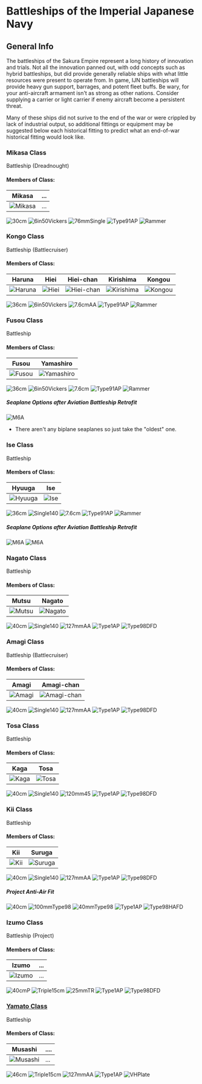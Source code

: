 # Battleships of the Imperial Japanese Navy

## General Info

The battleships of the Sakura Empire represent a long history of innovation and trials. Not all the innovation panned out, with odd concepts such as hybrid battleships, but did provide generally reliable ships with what little resources were present to operate from. In game, IJN battleships will provide heavy gun support, barrages, and potent fleet buffs. Be wary, for your anti-aircraft armament isn't as strong as other nations. Consider supplying a carrier or light carrier if enemy aircraft become a persistent threat.

Many of these ships did not surive to the end of the war or were crippled by lack of industrial output, so additional fittings or equipment may be suggested below each historical fitting to predict what an end-of-war historical fitting would look like.

### Mikasa Class

Battleship (Dreadnought) <br/>

#### Members of Class: <br/>
Mikasa | ...
| ----- | ----- |
![Mikasa](/Icons/Ship/SakuraEmpire/Mikasa.png) | ... <br/>

![30cm](/Icons/Equipment/Guns/BB/40Caliber41stYearType30cm.png)
![6in50Vickers](/Icons/Equipment/Guns/CL/6in50VickersMkM.png)
![76mmSingle](/Icons/Equipment/Guns/DD/3in50.png)
![Type91AP](/Icons/Equipment/Auxiliary/Type91AP.png)
![Rammer](/Icons/Equipment/Auxiliary/Rammer.png) <br/>

### Kongo Class

Battleship (Battlecruiser)  <br/>

#### Members of Class: <br/>
Haruna | Hiei | Hiei-chan | Kirishima | Kongou
| ----- | ----- | ----- | ----- | ----- |
![Haruna](/Icons/Ship/SakuraEmpire/Haruna.png) | ![Hiei](/Icons/Ship/SakuraEmpire/Hiei.png) | ![Hiei-chan](/Icons/Ship/SakuraEmpire/Hiei-chan.png) | ![Kirishima](/Icons/Ship/SakuraEmpire/Kirishima.png) | ![Kongou](/Icons/Ship/SakuraEmpire/Kongou.png) <br/>

![36cm](/Icons/Equipment/Guns/BB/45Caliber41stYearType36cm.png)
![6in50Vickers](/Icons/Equipment/Guns/CL/6in50VickersMkM.png)
![7.6cmAA](/Icons/Equipment/AA/45CaliberType37.6cm.png)
![Type91AP](/Icons/Equipment/Auxiliary/Type91AP.png)
![Rammer](/Icons/Equipment/Auxiliary/Rammer.png) <br/>

### Fusou Class

Battleship <br/>

#### Members of Class: <br/>
Fusou | Yamashiro
| ----- | ----- |
![Fusou](/Icons/Ship/SakuraEmpire/Fusou.png) | ![Yamashiro](/Icons/Ship/SakuraEmpire/Yamashiro.png) <br/>

![36cm](/Icons/Equipment/Guns/BB/45Caliber41stYearType36cm.png)
![6in50Vickers](/Icons/Equipment/Guns/CL/6in50VickersMkM.png)
![7.6cm](/Icons/Equipment/AA/45CaliberType37.6cm.png)
![Type91AP](/Icons/Equipment/Auxiliary/Type91AP.png)
![Rammer](/Icons/Equipment/Auxiliary/Rammer.png) <br/>

##### Seaplane Options after Aviation Battleship Retrofit

![M6A](/Icons/Equipment/Aircraft/Seaplane/E16A.png)
* There aren't any biplane seaplanes so just take the "oldest" one.

### Ise Class

Battleship <br/>

#### Members of Class: <br/>
Hyuuga | Ise
| ----- | ----- |
![Hyuuga](/Icons/Ship/SakuraEmpire/Hyuuga.png) | ![Ise](/Icons/Ship/SakuraEmpire/Ise.png) <br/>

![36cm](/Icons/Equipment/Guns/BB/45Caliber41stYearType36cm.png)
![Single140](/Icons/Equipment/Guns/CL/50Caliber3rdYearType14cm.png)
![7.6cm](/Icons/Equipment/AA/45CaliberType37.6cm.png)
![Type91AP](/Icons/Equipment/Auxiliary/Type91AP.png)
![Rammer](/Icons/Equipment/Auxiliary/Rammer.png) <br/>

##### Seaplane Options after Aviation Battleship Retrofit

![M6A](/Icons/Equipment/Aircraft/Seaplane/D4YM21.png)
![M6A](/Icons/Equipment/Aircraft/Seaplane/E16A.png)

### Nagato Class

Battleship <br/>

#### Members of Class: <br/>
Mutsu | Nagato
| ----- | ----- |
![Mutsu](/Icons/Ship/SakuraEmpire/Mutsu.png) | ![Nagato](/Icons/Ship/SakuraEmpire/Nagato.png) <br/>

![40cm](/Icons/Equipment/Guns/BB/45Caliber3rdYearType40cm.png)
![Single140](/Icons/Equipment/Guns/CL/50Caliber3rdYearType14cm.png)
![127mmAA](/Icons/Equipment/AA/40CaliberType8912.7cm.png)
![Type1AP](/Icons/Equipment/Auxiliary/Type1AP.png)
![Type98DFD](/Icons/Equipment/Auxiliary/Type98DFD.png) <br/>

### Amagi Class

Battleship (Battlecruiser) <br/>

#### Members of Class: <br/>
Amagi | Amagi-chan
| ----- | ----- |
![Amagi](/Icons/Ship/SakuraEmpire/Amagi.png) | ![Amagi-chan](/Icons/Ship/SakuraEmpire/Amagi-chan.png) <br/>

![40cm](/Icons/Equipment/Guns/BB/45Caliber3rdYearType40cm.png)
![Single140](/Icons/Equipment/Guns/CL/50Caliber3rdYearType14cm.png)
![127mmAA](/Icons/Equipment/AA/40CaliberType8912.7cm.png)
![Type1AP](/Icons/Equipment/Auxiliary/Type1AP.png)
![Type98DFD](/Icons/Equipment/Auxiliary/Type98DFD.png) <br/>

### Tosa Class

Battleship <br/>

#### Members of Class: <br/>
Kaga | Tosa
| ----- | ----- |
![Kaga](/Icons/Ship/SakuraEmpire/Kaga-BB.png) | ![Tosa](/Icons/Ship/SakuraEmpire/Tosa.png) <br/>

![40cm](/Icons/Equipment/Guns/BB/45Caliber3rdYearType40cm.png)
![Single140](/Icons/Equipment/Guns/CL/50Caliber3rdYearType14cm.png)
![120mm45](/Icons/Equipment/Guns/DD/45CaliberType1012cm.png)
![Type1AP](/Icons/Equipment/Auxiliary/Type1AP.png)
![Type98DFD](/Icons/Equipment/Auxiliary/Type98DFD.png) <br/>

### Kii Class

Battleship <br/>

#### Members of Class: <br/>
Kii | Suruga
| ----- | ----- |
![Kii](/Icons/Ship/SakuraEmpire/Kii.png) | ![Suruga](/Icons/Ship/SakuraEmpire/Suruga.png) <br/>

![40cm](/Icons/Equipment/Guns/BB/45Caliber3rdYearType40cm.png)
![Single140](/Icons/Equipment/Guns/CL/50Caliber3rdYearType14cm.png)
![127mmAA](/Icons/Equipment/AA/40CaliberType8912.7cm.png)
![Type1AP](/Icons/Equipment/Auxiliary/Type1AP.png)
![Type98DFD](/Icons/Equipment/Auxiliary/Type98DFD.png) <br/>

##### Project Anti-Air Fit

![40cm](/Icons/Equipment/Guns/BB/45Caliber3rdYearType40cm.png)
![100mmType98](/Icons/Equipment/Guns/DD/65CaliberType9810cm.png)
![40mmType98](/Icons/Equipment/AA/40mmHIType91.png)
![Type1AP](/Icons/Equipment/Auxiliary/Type1AP.png)
![Type98HAFD](/Icons/Equipment/Auxiliary/Type94HAFD.png) <br/>

### Izumo Class

Battleship (Project) <br/>

#### Members of Class: <br/>
Izumo | ...
| ----- | ----- |
![Izumo](/Icons/Ship/SakuraEmpire/Izumo.png) | ... <br/>

![40cmP](/Icons/Equipment/Guns/BB/45CaliberType9440cm.png)
![Triple15cm](/Icons/Equipment/Guns/CL/60Caliber3rdYearType15.5cm.png)
![25mmTR](/Icons/Equipment/AA/25mmType96TT.png)
![Type1AP](/Icons/Equipment/Auxiliary/Type1AP.png)
![Type98DFD](/Icons/Equipment/Auxiliary/Type98DFD.png) <br/>

### [Yamato Class](/History/IJN/YamatoClass.md)

Battleship <br/>

#### Members of Class: <br/>
Musashi | ....
| ----- | ----- |
![Musashi](/Icons/Ship/SakuraEmpire/Musashi.png) | ... <br/>

![46cm](/Icons/Equipment/Guns/BB/45CaliberType9446cmGun.png)
![Triple15cm](/Icons/Equipment/Guns/CL/60Caliber3rdYearType15.5cmKai.png)
![127mmAA](/Icons/Equipment/AA/40CaliberType8912.7cmModA.png)
![Type1AP](/Icons/Equipment/Auxiliary/Type1AP.png)
![VHPlate](/Icons/Equipment/Auxiliary/VHPlate.png) <br/>